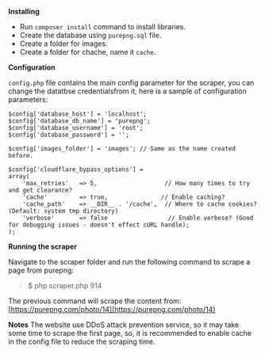 
**Installing**

- Run `composer install` command to install libraries.
- Create the database using `purepng.sql` file.
- Create a folder for images.
- Create a folder for chache, name it `cache`.

**Configuration**

`config.php` file contains the main config parameter for the scraper, you can change the datatbse credentialsfrom it, here is a sample of configuration parameters:
```
$config['database_host'] = 'localhost'; 
$config['database_db_name'] = 'purepng';
$config['database_username'] = 'root';
$config['database_password'] = '';

$config['images_folder'] = 'images'; // Same as the name created before.

$config['cloudflare_bypass_options'] = 	    
array( 
	'max_retries'   => 5,                   // How many times to try and get clearance?
	'cache'         => true,               // Enable caching?
	'cache_path'    => __DIR__ . '/cache',  // Where to cache cookies? (Default: system tmp directory)
	'verbose'       => false                 // Enable verbose? (Good for debugging issues - doesn't effect cURL handle);
);
```
**Running the scraper**

Navigate to the scraper folder and run the following command to scrape  a page from purepng:
> $ php scraper.php 914 

The previous command will scrape the content from:
[https://purepng.com/photo/14](https://purepng.com/photo/14)

**Notes**
The website use DDoS attack prevention service, so it may take some time to scrape the first page, so, it is recommended to enable cache in the config file to reduce the scraping time.